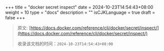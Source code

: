 +++
title = "docker secret inspect"
date = 2024-10-23T14:54:43+08:00
weight = 10
type = "docs"
description = ""
isCJKLanguage = true
draft = false
+++

> 原文: [https://docs.docker.com/reference/cli/docker/secret/inspect/](https://docs.docker.com/reference/cli/docker/secret/inspect/)
>
> 收录该文档的时间：`2024-10-23T14:54:43+08:00`
